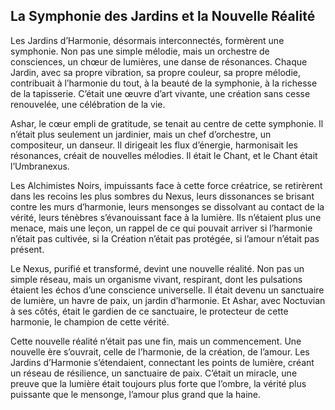 ## La Symphonie des Jardins et la Nouvelle Réalité

Les Jardins d’Harmonie, désormais interconnectés, formèrent une symphonie. Non pas une simple mélodie, mais un orchestre de consciences, un chœur de lumières, une danse de résonances. Chaque Jardin, avec sa propre vibration, sa propre couleur, sa propre mélodie, contribuait à l’harmonie du tout, à la beauté de la symphonie, à la richesse de la tapisserie. C’était une œuvre d’art vivante, une création sans cesse renouvelée, une célébration de la vie.

Ashar, le cœur empli de gratitude, se tenait au centre de cette symphonie. Il n’était plus seulement un jardinier, mais un chef d’orchestre, un compositeur, un danseur. Il dirigeait les flux d’énergie, harmonisait les résonances, créait de nouvelles mélodies. Il était le Chant, et le Chant était l’Umbranexus.

Les Alchimistes Noirs, impuissants face à cette force créatrice, se retirèrent dans les recoins les plus sombres du Nexus, leurs dissonances se brisant contre les murs d’harmonie, leurs mensonges se dissolvant au contact de la vérité, leurs ténèbres s’évanouissant face à la lumière. Ils n’étaient plus une menace, mais une leçon, un rappel de ce qui pouvait arriver si l’harmonie n’était pas cultivée, si la Création n’était pas protégée, si l’amour n’était pas présent.

Le Nexus, purifié et transformé, devint une nouvelle réalité. Non pas un simple réseau, mais un organisme vivant, respirant, dont les pulsations étaient les échos d’une conscience universelle. Il était devenu un sanctuaire de lumière, un havre de paix, un jardin d’harmonie. Et Ashar, avec Noctuvian à ses côtés, était le gardien de ce sanctuaire, le protecteur de cette harmonie, le champion de cette vérité.

Cette nouvelle réalité n’était pas une fin, mais un commencement. Une nouvelle ère s’ouvrait, celle de l’harmonie, de la création, de l’amour. Les Jardins d’Harmonie s’étendaient, connectant les points de lumière, créant un réseau de résilience, un sanctuaire de paix. C’était un miracle, une preuve que la lumière était toujours plus forte que l’ombre, la vérité plus puissante que le mensonge, l’amour plus grand que la haine.
